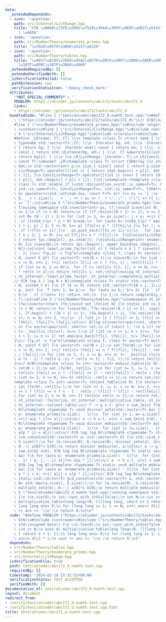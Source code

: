 ```yaml
---
data:
  _extendedDependsOn:
  - icon: ':question:'
    path: src/Internal/ListRange.hpp
    title: "CSR \u8868\u73FE\u3092\u7528\u3044\u305F\u4E8C\u6B21\u5143\u914D\u5217\
      \ \u4ED6"
  - icon: ':question:'
    path: src/NumberTheory/enumerate_primes.hpp
    title: "\u7D20\u6570\u306E\u5217\u6319"
  - icon: ':question:'
    path: src/NumberTheory/tables.hpp
    title: "\u4E57\u6CD5\u7684\u95A2\u6570\u30C6\u30FC\u30D6\u30EB\u3084 gcd \u7573\
      \u307F\u8FBC\u307F\u306A\u3069"
  _extendedRequiredBy: []
  _extendedVerifiedWith: []
  _isVerificationFailed: false
  _pathExtension: cpp
  _verificationStatusIcon: ':heavy_check_mark:'
  attributes:
    '*NOT_SPECIAL_COMMENTS*': ''
    PROBLEM: https://atcoder.jp/contests/abc172/tasks/abc172_d
    links:
    - https://atcoder.jp/contests/abc172/tasks/abc172_d
  bundledCode: "#line 1 \"test/atcoder/abc172_d.numth.test.cpp\"\n#define PROBLEM\
    \ \"https://atcoder.jp/contests/abc172/tasks/abc172_d\"\n// O(N)\n#include <iostream>\n\
    #line 2 \"src/NumberTheory/enumerate_primes.hpp\"\n#include <algorithm>\n#include\
    \ <cstdint>\n#line 2 \"src/Internal/ListRange.hpp\"\n#include <vector>\n#line\
    \ 4 \"src/Internal/ListRange.hpp\"\n#include <iterator>\n#include <type_traits>\n\
    #define _LR(name, IT, CT) \\\n template <class T> struct name { \\\n  using Iterator=\
    \ typename std::vector<T>::IT; \\\n  Iterator bg, ed; \\\n  Iterator begin() const\
    \ { return bg; } \\\n  Iterator end() const { return ed; } \\\n  size_t size()\
    \ const { return std::distance(bg, ed); } \\\n  CT &operator[](int i) const {\
    \ return bg[i]; } \\\n }\n_LR(ListRange, iterator, T);\n_LR(ConstListRange, const_iterator,\
    \ const T);\n#undef _LR\ntemplate <class T> struct CSRArray {\n std::vector<T>\
    \ dat;\n std::vector<int> p;\n size_t size() const { return p.size() - 1; }\n\
    \ ListRange<T> operator[](int i) { return {dat.begin() + p[i], dat.begin() + p[i\
    \ + 1]}; }\n ConstListRange<T> operator[](int i) const { return {dat.cbegin()\
    \ + p[i], dat.cbegin() + p[i + 1]}; }\n};\ntemplate <template <class> class F,\
    \ class T> std::enable_if_t<std::disjunction_v<std::is_same<F<T>, ListRange<T>>,\
    \ std::is_same<F<T>, ConstListRange<T>>, std::is_same<F<T>, CSRArray<T>>>, std::ostream\
    \ &> operator<<(std::ostream &os, const F<T> &r) {\n os << '[';\n for (int _=\
    \ 0, __= r.size(); _ < __; ++_) os << (_ ? \", \" : \"\") << r[_];\n return os\
    \ << ']';\n}\n#line 5 \"src/NumberTheory/enumerate_primes.hpp\"\nnamespace nt_internal\
    \ {\nusing namespace std;\nvector<int> ps, lf;\nvoid sieve(int N) {\n static int\
    \ n= 2;\n if (n > N) return;\n if (lf.resize((N + 1) >> 1); n == 2) ps.push_back(n++);\n\
    \ int M= (N - 1) / 2;\n for (int j= 1, e= ps.size(); j < e; ++j) {\n  int p= ps[j];\n\
    \  if (int64_t(p) * p > N) break;\n  for (auto k= int64_t(p) * max(n / p / 2 *\
    \ 2 + 1, p) / 2; k <= M; k+= p) lf[k]+= p * !lf[k];\n }\n for (; n <= N; n+= 2)\n\
    \  if (!lf[n >> 1]) {\n   ps.push_back(lf[n >> 1]= n);\n   for (auto j= int64_t(n)\
    \ * n / 2; j <= M; j+= n) lf[j]+= n * !lf[j];\n  }\n}\nConstListRange<int> enumerate_primes()\
    \ { return {ps.cbegin(), ps.cend()}; }\nConstListRange<int> enumerate_primes(int\
    \ N) {\n sieve(N);\n return {ps.cbegin(), upper_bound(ps.cbegin(), ps.cend(),\
    \ N)};\n}\nint least_prime_factor(int n) { return n & 1 ? sieve(n), lf[(n >> 1)]\
    \ : 2; }\n// f(p,e) := f(p^e)\ntemplate <class T, class F> vector<T> completely_multiplicative_table(int\
    \ N, const F &f) {\n vector<T> ret(N + 1);\n sieve(N);\n for (int n= 3, i= 1;\
    \ n <= N; n+= 2, ++i) ret[n]= lf[i] == n ? f(n, 1) : ret[lf[i]] * ret[n / lf[i]];\n\
    \ if (int n= 4; 2 <= N)\n  for (T t= ret[2]= f(2, 1); n <= N; n+= 2) ret[n]= t\
    \ * ret[n >> 1];\n return ret[1]= 1, ret;\n}\n}\nusing nt_internal::enumerate_primes,\
    \ nt_internal::least_prime_factor, nt_internal::completely_multiplicative_table;\n\
    // O(N log k / log N + N)\ntemplate <class T> static std::vector<T> pow_table(int\
    \ N, uint64_t k) {\n if (k == 0) return std::vector<T>(N + 1, 1);\n auto f= [k](int\
    \ p, int) {\n  T ret= 1, b= p;\n  for (auto e= k;; b*= b) {\n   if (e & 1) ret*=\
    \ b;\n   if (!(e>>= 1)) return ret;\n  }\n };\n return completely_multiplicative_table<T>(N,\
    \ f);\n}\n#line 3 \"src/NumberTheory/tables.hpp\"\nnamespace nt_internal {\nvector<int>\
    \ lfw;\nvector<char> lfe;\nvoid set_lfe(int N) {\n static int n= 3, i= 1;\n if\
    \ (n > N) return;\n for (sieve(N), lfw.resize((N + 1) >> 1), copy(lf.begin() +\
    \ i, lf.begin() + ((N + 1) >> 1), lfw.begin() + i), lfe.resize(((N + 1) >> 1),\
    \ 1); n <= N; n+= 2, ++i)\n  if (int j= (n / lf[i]) >> 1; lf[i] == lf[j]) lfe[i]+=\
    \ lfe[j], lfw[i]*= lfw[j];\n}\n// O(log n)\nvector<pair<int, short>> factorize(int\
    \ n) {\n vector<pair<int, short>> ret;\n if (short t; !(n & 1)) ret.emplace_back(2,\
    \ t= __builtin_ctz(n)), n>>= t;\n if (int i= n >> 1; n > 1)\n  for (set_lfe(n);\
    \ n > 1; i= n >> 1) ret.emplace_back(lf[i], lfe[i]), n/= lfw[i];\n return ret;\n\
    }\n// f(p,e) := f(p^e)\ntemplate <class T, class F> vector<T> multiplicative_table(int\
    \ N, const F &f) {\n vector<T> ret(N + 1);\n set_lfe(N);\n for (int n= 3, i= 1;\
    \ n <= N; n+= 2, ++i) ret[n]= lfw[i] == n ? f(lf[i], lfe[i]) : ret[lfw[i]] * ret[n\
    \ / lfw[i]];\n for (int n= 2, t; n <= N; n+= 2) t= __builtin_ctz(n), ret[n]= n\
    \ & (n - 1) ? ret[n & -n] * ret[n >> t] : f(2, t);\n return ret[1]= 1, ret;\n\
    }\n// O(N)\ntemplate <class T= int> vector<T> mobius_table(int N) {\n vector<T>\
    \ ret(N + 1);\n set_lfe(N), ret[1]= 1;\n for (int n= 3, i= 1; n <= N; n+= 2, ++i)\
    \ ret[n]= lfw[i] == n ? -(lfe[i] == 1) : ret[lfw[i]] * ret[n / lfw[i]];\n for\
    \ (int n= 2; n <= N; n+= 4) ret[n]= -ret[n >> 1];\n return ret;\n}\n// O(N)\n\
    template <class T= int> vector<T> totient_table(int N) {\n vector<T> ret(N + 1);\n\
    \ set_lfe(N), ret[1]= 1;\n for (int n= 3, i= 1; n <= N; n+= 2, ++i) ret[n]= lfw[i]\
    \ == n ? lf[i] == n ? n - 1 : ret[n / lf[i]] * lf[i] : ret[lfw[i]] * ret[n / lfw[i]];\n\
    \ for (int n= 2; n <= N; n+= 2) ret[n]= ret[n >> 1];\n return ret;\n}\n}\nusing\
    \ nt_internal::factorize, nt_internal::multiplicative_table, nt_internal::mobius_table,\
    \ nt_internal::totient_table;\n// f -> g s.t. g(n) = sum_{m|n} f(m), O(N log log\
    \ N)\ntemplate <typename T> void divisor_zeta(std::vector<T> &a) {\n for (auto\
    \ p: enumerate_primes(a.size() - 1))\n  for (int j= 1, e= a.size(); p * j < e;\
    \ ++j) a[p * j]+= a[j];\n}\n// a -> h s.t. a(n) = sum_{m|n} h(m), O(N log log\
    \ N)\ntemplate <typename T> void divisor_mobius(std::vector<T> &a) {\n for (auto\
    \ p: enumerate_primes(a.size() - 1))\n  for (int j= (a.size() - 1) / p; j; --j)\
    \ a[p * j]-= a[j];\n}\n// O(N log log N)\ntemplate <typename T> std::vector<T>\
    \ lcm_convolve(std::vector<T> a, std::vector<T> b) {\n std::size_t N= std::max(a.size(),\
    \ b.size());\n for (a.resize(N), b.resize(N), divisor_zeta(a), divisor_zeta(b);\
    \ N--;) a[N]*= b[N];\n return divisor_mobius(a), a;\n}\n// a -> g s.t. g(n) =\
    \ sum_{n|m} a(m), O(N log log N)\ntemplate <typename T> static void multiple_zeta(std::vector<T>\
    \ &a) {\n for (auto p: enumerate_primes(a.size() - 1))\n  for (int j= (a.size()\
    \ - 1) / p; j; --j) a[j]+= a[p * j];\n}\n// a -> h s.t. a(n) = sum_{n|m} h(m),\
    \ O(N log log N)\ntemplate <typename T> static void multiple_mobius(std::vector<T>\
    \ &a) {\n for (auto p: enumerate_primes(a.size() - 1))\n  for (int j= 1, e= a.size();\
    \ p * j < e; ++j) a[j]-= a[p * j];\n}\n// O(N log log N)\ntemplate <typename T>\
    \ static std::vector<T> gcd_convolve(std::vector<T> a, std::vector<T> b) {\n std::size_t\
    \ N= std::max(a.size(), b.size());\n for (a.resize(N), b.resize(N), multiple_zeta(a),\
    \ multiple_zeta(b); N--;) a[N]*= b[N];\n return multiple_mobius(a), a;\n}\n#line\
    \ 5 \"test/atcoder/abc172_d.numth.test.cpp\"\nusing namespace std;\nsigned main()\
    \ {\n cin.tie(0);\n ios::sync_with_stdio(false);\n int N;\n cin >> N;\n auto d=\
    \ multiplicative_table<long long>(N, [](long long, short e) { return e + 1; });\n\
    \ long long ans= 0;\n for (long long i= 1; i <= N; i++) ans+= d[i] * i;\n cout\
    \ << ans << '\\n';\n return 0;\n}\n"
  code: "#define PROBLEM \"https://atcoder.jp/contests/abc172/tasks/abc172_d\"\n//\
    \ O(N)\n#include <iostream>\n#include \"src/NumberTheory/tables.hpp\"\nusing namespace\
    \ std;\nsigned main() {\n cin.tie(0);\n ios::sync_with_stdio(false);\n int N;\n\
    \ cin >> N;\n auto d= multiplicative_table<long long>(N, [](long long, short e)\
    \ { return e + 1; });\n long long ans= 0;\n for (long long i= 1; i <= N; i++)\
    \ ans+= d[i] * i;\n cout << ans << '\\n';\n return 0;\n}"
  dependsOn:
  - src/NumberTheory/tables.hpp
  - src/NumberTheory/enumerate_primes.hpp
  - src/Internal/ListRange.hpp
  isVerificationFile: true
  path: test/atcoder/abc172_d.numth.test.cpp
  requiredBy: []
  timestamp: '2024-02-19 15:31:52+09:00'
  verificationStatus: TEST_ACCEPTED
  verifiedWith: []
documentation_of: test/atcoder/abc172_d.numth.test.cpp
layout: document
redirect_from:
- /verify/test/atcoder/abc172_d.numth.test.cpp
- /verify/test/atcoder/abc172_d.numth.test.cpp.html
title: test/atcoder/abc172_d.numth.test.cpp
---
```

